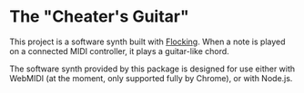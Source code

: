 # The "Cheater's Guitar"

This project is a software synth built with [Flocking](http://flockingjs.org/). When a note is played on a connected MIDI controller, it plays a guitar-like chord.

The software synth provided by this package is designed for use either with WebMIDI (at the moment, only supported fully by Chrome), or with Node.js.